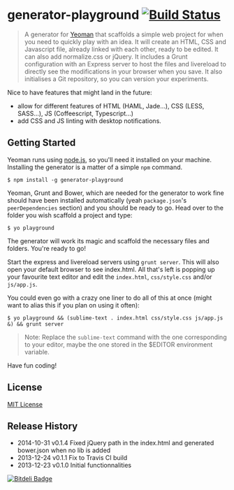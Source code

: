 # generator-playground [![Build Status](https://secure.travis-ci.org/rhumaric/generator-playground.png?branch=master)](https://travis-ci.org/rhumaric/generator-playground)

> A generator for [Yeoman](http://yeoman.io) that scaffolds a simple web project for when you need to
> quickly play with an idea. It will create an HTML, CSS and Javascript file, already linked with each other,
> ready to be edited. It can also add normalize.css or jQuery. 
> It includes a Grunt configuration with an Express server to host the files 
> and livereload to directly see the modifications in your browser when you save. 
> It also initialises a Git repository, so you can version your experiments.

Nice to have features that might land in the future:
 - allow for different features of HTML (HAML, Jade...), CSS (LESS, SASS...), JS (Coffeescript, Typescript...)
 - add CSS and JS linting with desktop notifications.


## Getting Started

Yeoman runs using [node.js](http://nodejs.org), so you'll need it installed on your machine.
Installing the generator is a matter of a simple `npm` command.

```
$ npm install -g generator-playground
```

Yeoman, Grunt and Bower, which are needed for the generator to work fine should have been installed
automatically (yeah `package.json`'s `peerDependencies` section) and you should be ready to go.
Head over to the folder you wish scaffold a project and type:

```
$ yo playground
```

The generator will work its magic and scaffold the necessary files and folders. You're ready to go!

Start the express and livereload servers using `grunt server`. 
This will also open your default browser to see index.html. 
All that's left is popping up your favourite text editor and edit the `index.html`, `css/style.css` and/or `js/app.js`.

You could even go with a crazy one liner to do all of this at once
(might want to alias this if you plan on using it often):

```
$ yo playground && (sublime-text . index.html css/style.css js/app.js &) && grunt server
```
> Note: Replace the `sublime-text` command with the one corresponding to your editor,
> maybe the one stored in the $EDITOR environment variable.

Have fun coding!

## License

[MIT License](http://en.wikipedia.org/wiki/MIT_License)

## Release History
 
 - 2014-10-31   v0.1.4   Fixed jQuery path in the index.html and generated bower.json when no lib is added
 - 2013-12-24   v0.1.1   Fix to Travis CI build
 - 2013-12-23   v0.1.0   Initial functionnalities


[![Bitdeli Badge](https://d2weczhvl823v0.cloudfront.net/rhumaric/generator-playground/trend.png)](https://bitdeli.com/free "Bitdeli Badge")

